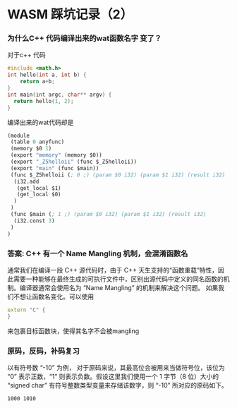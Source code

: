 # WASM 踩坑记录（2）
### 为什么C++ 代码编译出来的wat函数名字 变了？
对于c++ 代码
```C++
#include <math.h>
int hello(int a, int b) {
    return a+b;
}
int main(int argc, char** argv) {
  return hello(1, 2);
}
```
编译出来的wat代码却是
```scheme
(module
 (table 0 anyfunc)
 (memory $0 1)
 (export "memory" (memory $0))
 (export "_Z5helloii" (func $_Z5helloii))
 (export "main" (func $main))
 (func $_Z5helloii (; 0 ;) (param $0 i32) (param $1 i32) (result i32)
  (i32.add
   (get_local $1)
   (get_local $0)
  )
 )
 (func $main (; 1 ;) (param $0 i32) (param $1 i32) (result i32)
  (i32.const 3)
 )
)
```
### 答案: C++ 有一个 Name Mangling 机制，会混淆函数名
通常我们在编译一段 C++ 源代码时，由于 C++ 天生支持的“函数重载”特性，因此需要一种能够在最终生成的可执行文件中，区别出源代码中定义的同名函数的机制。编译器通常会使用名为 “Name Mangling” 的机制来解决这个问题。
如果我们不想让函数名变化。可以使用
```c++
extern "C" {
}
```
来包裹目标函数块，使得其名字不会被mangling

### 原码，反码，补码复习
以有符号数 “-10” 为例，
对于原码来说，其最高位会被用来当做符号位，该位为 “0” 表示正数，“1” 则表示负数。假设这里我们使用一个 1 字节（8 位）大小的 “signed char” 有符号整数类型变量来存储该数字，则 “-10” 所对应的原码如下。
```
1000 1010
```
